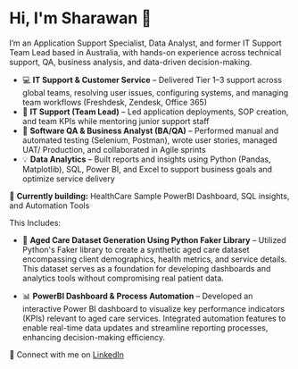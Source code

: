 # Hi, I'm Sharawan 👋

I’m an Application Support Specialist, Data Analyst, and former IT Support Team Lead based in Australia, with hands-on experience across technical support, QA, business analysis, and data-driven decision-making.

- 💻 **IT Support & Customer Service** – Delivered Tier 1–3 support across global teams, resolving user issues, configuring systems, and managing team workflows (Freshdesk, Zendesk, Office 365)
- 🧩 **IT Support (Team Lead)** – Led application deployments, SOP creation, and team KPIs while mentoring junior support staff
- 🧪 **Software QA & Business Analyst (BA/QA)** – Performed manual and automated testing (Selenium, Postman), wrote user stories, managed UAT/ Production, and collaborated in Agile sprints
- 💡 **Data Analytics** – Built reports and insights using Python (Pandas, Matplotlib), SQL, Power BI, and Excel to support business goals and optimize service delivery


🚀 **Currently building:** 
HealthCare Sample PowerBI Dashboard, SQL insights, and Automation Tools

This Includes:
- 🧠 **Aged Care Dataset Generation Using Python Faker Library** – Utilized Python's Faker library to create a synthetic aged care dataset encompassing client demographics, health metrics, and service details. This dataset serves as a foundation for developing dashboards and analytics tools without compromising real patient data. ​


- 📊 **PowerBI Dashboard & Process Automation** – Developed an interactive Power BI dashboard to visualize key performance indicators (KPIs) relevant to aged care services. Integrated automation features to enable real-time data updates and streamline reporting processes, enhancing decision-making efficiency. 

🔗 Connect with me on [LinkedIn](https://www.linkedin.com/in/sharawan-thapa-6aa108123)
